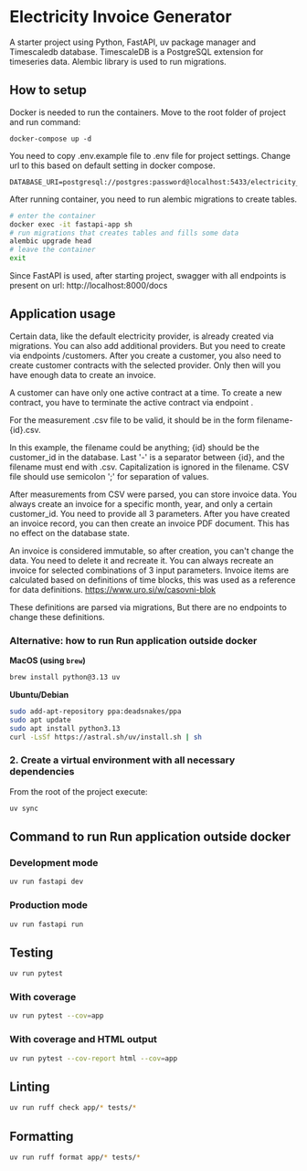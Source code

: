 # Electricity Invoice Generator

A starter project using Python, FastAPI, uv package manager and Timescaledb database. 
TimescaleDB is a PostgreSQL extension for timeseries data.
Alembic library is used to run migrations.

## How to setup 
Docker is needed to run the containers. Move to the root folder of project and run command:

```
docker-compose up -d
```
You need to copy .env.example file to .env file for project settings. Change url to this based on default setting in docker compose.

```
DATABASE_URI=postgresql://postgres:password@localhost:5433/electricity_invoices
```


After running container, you need to run alembic migrations to create tables.

```sh
# enter the container
docker exec -it fastapi-app sh
# run migrations that creates tables and fills some data
alembic upgrade head
# leave the container
exit
```

Since FastAPI is used, after starting project,
swagger with all endpoints is present on url:
http://localhost:8000/docs


## Application usage

Certain data, like the default electricity provider, is already created via migrations.
You can also add  additional providers.
But you need to create via endpoints /customers.
After you create a customer, you also need to create customer contracts with the selected provider.
Only then will you have enough data to create an invoice.

A customer can have only one active contract at a time.
To create a new contract, you have to terminate the active contract via endpoint .

For the measurement .csv file to be valid, it should be in the form filename-{id}.csv.

In this example, the filename could be anything; {id} should be the customer_id in the database.
Last '-' is a separator between {id}, and the filename must end with .csv.
Capitalization is ignored in the filename.
CSV file should use semicolon ';' for separation of values.

After measurements from CSV were parsed, you can store invoice data.
You always create an invoice for a specific month, year, and only a certain customer_id.
You need to provide all 3 parameters.
After you have created an invoice record, you can then create an invoice PDF document. 
This has no effect on the database state.

An invoice is considered immutable, so after creation, you can't change the data.
You need to delete it and recreate it.
You can always recreate an invoice for selected combinations of 3 input parameters.
Invoice items are calculated based on definitions of time blocks,
this was used as a reference for data definitions.
https://www.uro.si/w/casovni-blok

These definitions are parsed via migrations,
But there are no endpoints to change these definitions.


### Alternative: how to run Run application outside docker

**MacOS (using `brew`)**

```bash
brew install python@3.13 uv
```

**Ubuntu/Debian**

```bash
sudo add-apt-repository ppa:deadsnakes/ppa
sudo apt update
sudo apt install python3.13
curl -LsSf https://astral.sh/uv/install.sh | sh
```

### 2. Create a virtual environment with all necessary dependencies

From the root of the project execute:

```bash
uv sync
```

## Command to run Run application outside docker


### Development mode

```bash
uv run fastapi dev
```

### Production mode

```bash
uv run fastapi run
```

## Testing

```bash
uv run pytest
```

### With coverage

```bash
uv run pytest --cov=app
```

### With coverage and HTML output

```bash
uv run pytest --cov-report html --cov=app
```

## Linting

```bash
uv run ruff check app/* tests/*
```

## Formatting

```bash
uv run ruff format app/* tests/*
```

